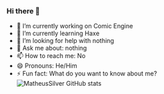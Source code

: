 ### Hi there 👋

- 🔭 I’m currently working on Comic Engine 
- 🌱 I’m currently learning Haxe
- 🤔 I’m looking for help with nothing
- 💬 Ask me about: nothing
- 📫 How to reach me: No
- 😄 Pronouns: He/Him
- ⚡ Fun fact: What do you want to know about me?
![MatheusSilver GitHub stats](https://github-readme-stats.vercel.app/api?username=Matheus2120&show_icons=true&theme=radical&hide_border=true) 
